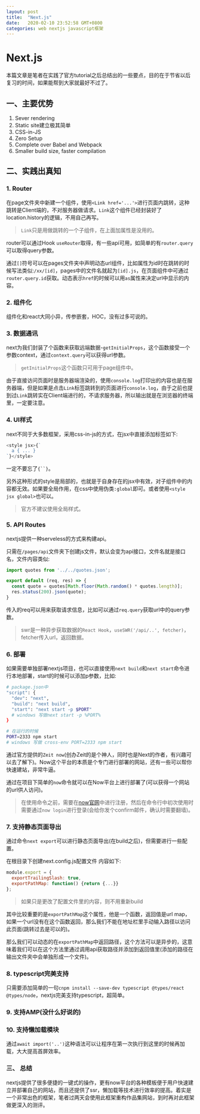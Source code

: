 ```yaml
---
layout: post
title:  "Next.js"
date:   2020-02-10 23:52:58 GMT+0800
categories: web nextjs javascript框架
---
```


# Next.js

本篇文章是笔者在实践了官方tutorial之后总结出的一些要点，目的在于节省以后复习的时间，如果能帮到大家就最好不过了。

## 一、主要优势

1. Sever rendering
2. Static site建立极其简单
3. CSS-in-JS
4. Zero Setup
5. Complete over Babel and Webpack
6. Smaller build size, faster compilation

## 二、实践出真知

### 1. Router

在page文件夹中新建一个组件，使用`<Link href='...'>`进行页面内跳转，这种跳转是Client端的，不对服务器做请求。`Link`这个组件已经封装好了location.history的逻辑，不用自己再写。

> `Link`只是用做跳转的一个子组件，在上面加属性是没用的。

router可以通过Hook `useRouter`取得，有一些api可用，如简单的有`router.query`可以取得query参数。

通过`[]`符号可以在pages文件夹中声明动态url组件，比如属性为id时在跳转的时候写法类似:`/xx/[id]`，pages中的文件名就起为`[id].js`，在页面组件中可通过`router.query.id`获取。动态表示`href`的时候可以用`as`属性来决定url中显示的内容。

### 2. 组件化

组件化和react大同小异，传参嵌套，HOC，没有过多可说的。

### 3. 数据通讯

next为我们封装了个函数来获取远端数据-`getInitialProps`，这个函数接受一个参数context，通过`context.query`可以获得url参数。

> `getInitialProps`这个函数只可用于page组件中。

由于直接访问页面时是服务器端渲染的，使用`console.log`打印出的内容也是在服务器端，但是如果是点击`Link`标签跳转到的页面进行`console.log`，由于之前也提到过`Link`跳转实在Client端进行的，不请求服务器，所以输出就是在浏览器的终端里，一定要注意。

### 4. UI样式

next不同于大多数框架，采用css-in-js的方式，在jsx中直接添加标签如下:

```javascript
<style jsx>{`
  a { ... }
`}</style>
```

一定不要忘了`{``}`。

另外这种形式的style是局部的，也就是于自身存在的jsx中有效，对子组件中的内容都无效。如果要全局作用，在css中使用伪类`:global`即可。或者使用`<style jsx global>`也可以。

> 官方不建议使用全局样式。

### 5. API Routes

nextjs提供一种serveless的方式来构建api。

只需在`/pages/api`文件夹下创建js文件，默认会变为api接口，文件名就是接口名，文件内容类似:

```javascript
import quotes from '../../quotes.json';

export default (req, res) => {
  const quote = quotes[Math.floor(Math.random() * quotes.length)];
  res.status(200).json(quote);
}
```

传入的req可以用来获取请求信息，比如可以通过`req.query`获取url中的query参数。

> swr是一种异步获取数据的`React Hook`，`useSWR('/api/..', fetcher)`，fetcher传入url，返回数据。

### 6. 部署

如果需要单独部署nextjs项目，也可以直接使用`next build`和`next start`命令进行本地部署，start的时候可以添加p参数，比如:

```bash
# package.json中
"script": {
  "dev": "next",
  "build": "next build",
  "start": "next start -p $PORT" 
  # windows 写做next start -p %PORT%
}

# 在运行的时候
PORT=2333 npm start
# windows 写做 cross-env PORT=2333 npm start
```

通过官方提供的`Zeit now`(创办Zeit的是个神人，同时也是Next的作者，有兴趣可以去了解下)。Now这个平台的本质是个专门进行部署的网站，还有一些可以帮你快速建站，非常牛逼。

通过在项目下简单的`now`命令就可以在Now平台上进行部署了(可以获得一个网站的url供人访问)。

> 在使用命令之前，需要在[now官网](https://zeit.co/)中进行注册，然后在命令行中初次使用时需要通过`now login`进行登录(会给你发个confirm邮件，确认时需要翻墙)。

### 7. 支持静态页面导出

通过命令`next export`可以进行静态页面导出(在build之后)，但需要进行一些配置。

在根目录下创建next.config.js配置文件 内容如下:

```javascript
module.export = {
  exportTrailingSlash: true,
  exportPathMap: function() {return {...}}
};
```

> 如果只是更改了配置文件里的内容，则不用重新build

其中比较重要的是`exportPathMap`这个属性，他是一个函数，返回值是url map，如果一个url没有在这个函数返回，那么我们不能在地址栏里手动输入路径以访问此页面(跳转过去是可以的)。

那么我们可以动态的在`exportPathMap`中返回路径，这个方法可以是异步的，这意味着我们可以在这个方法里通过调用api获取路径并添加到返回值里(添加的路径在输出文件夹中会单独形成一个文件)。

### 8. typescript完美支持

只需要添加简单的一句`cnpm install --save-dev typescript @types/react @types/node`，nextjs完美支持typescript，超简单。

### 9. 支持AMP(没什么好说的)

### 10. 支持懒加载模块

通过`await import('..')`这种语法可以让程序在第一次执行到这里的时候再加载，大大提高首屏效率。

### 三、 总结

nextjs提供了很多便捷的一键式的操作，更有now平台的各种模板便于用户快速建立并部署自己的网站，而且还提供了ssr，懒加载等技术进行效率的提高。着实是一个非常出色的框架，笔者过两天会使用此框架重构作品集网站，到时再对此框架做更深入的测评。
